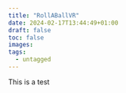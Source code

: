 ```yaml
---
title: "RollABallVR"
date: 2024-02-17T13:44:49+01:00
draft: false
toc: false
images:
tags: 
  - untagged
---
```


This is a test